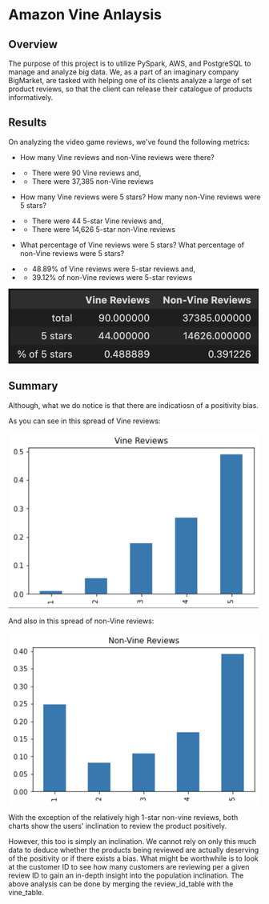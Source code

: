 # Amazon Vine Anlaysis

## Overview

The purpose of this project is to utilize PySpark, AWS, and PostgreSQL to manage and analyze big data. We, as a part of an imaginary company BigMarket, are tasked with helping one of its clients analyze a large of set product reviews, so that the client can release their catalogue of products informatively.

## Results

On analyzing the video game reviews, we've found the following metrics:

* How many Vine reviews and non-Vine reviews were there?
* * There were 90 Vine reviews and, 
* * There were 37,385 non-Vine reviews 

* How many Vine reviews were 5 stars? How many non-Vine reviews were 5 stars?
* * There were 44 5-star Vine reviews and, 
* * There were 14,626 5-star non-Vine reviews

* What percentage of Vine reviews were 5 stars? What percentage of non-Vine reviews were 5 stars?
* * 48.89% of Vine reviews were 5-star reviews and, 
* * 39.12% of non-Vine reviews were 5-star reviews

<p float="left">
    <img src="images/results.png" width="500" />
</p>

## Summary

Although, what we do notice is that there are indicatiosn of a positivity bias.

As you can see in this spread of Vine reviews:

<p float="left">
    <img src="images/vine-reviews-metrics.png" width="500" />
</p>

And also in this spread of non-Vine reviews:

<p float="left">
    <img src="images/non-vine-reviews-metrics.png" width="500" />
</p>

With the exception of the relatively high 1-star non-vine reviews, both charts show the users' inclination to review the product positively. 

However, this too is simply an inclination. We cannot rely on only this much data to deduce whether the products being reviewed are actually deserving of the positivity or if there exists a bias. What might be worthwhile is to look at the customer ID to see how many customers are reviewing per a given review ID to gain an in-depth insight into the population inclination. The above analysis can be done by merging the review_id_table with the vine_table.